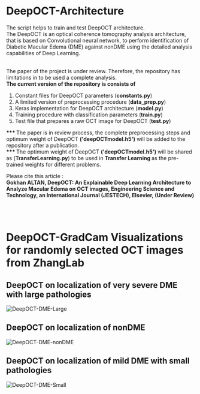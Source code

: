 # DeepOCT-Architecture



<div>
The script helps to train and test DeepOCT architecture. <br>
The DeepOCT is an optical coherence tomography analysis architecture, that is based on Convolutional neural network, to perform identification of Diabetic Macular Edema (DME) against nonDME using the detailed analysis capabilities of Deep Learning.  
  
  <br>
  <br>

The paper of the project is under review. Therefore, the repository has limitations in to be used a complete analysis. <br>
  <b>The current version of the repository is consists of </b>
  
  <ol>
    <li>Constant files for DeepOCT parameters (<b>constants.py</b>) </li>
      <li>A limited version of preprocessing procedure (<b>data_prep.py</b>) </li>
      <li>Keras implementation for DeepOCT architecture (<b>model.py</b>)</li>
      <li>Training procedure with classification parameters (<b>train.py</b>)</li>
      <li>Test file that prepares a raw OCT image for DeepOCT (<b>test.py</b>) </li>
   </ol>


  <b>*** </b> The paper is in review process, the complete preprocessing steps and optimum weight of DeepOCT <b>('deepOCTmodel.h5')</b> will be added to the repository after a publication. <br>
  <b>*** </b> The optimum weight of DeepOCT <b>('deepOCTmodel.h5')</b> will be shared as (<b>TransferLearning.py</b>) to be used in <b>Transfer Learning </b> as the pre-trained weights for different problems. 
  
  



Please cite this article :<br>
 <b> Gokhan ALTAN, DeepOCT: An Explainable Deep Learning Architecture to Analyze Macular Edema on OCT images, Engineering Science and Technology, an International Journal (JESTECH), Elsevier, (Under Review) </b>

  <br><br>
  
  # DeepOCT-GradCam Visualizations for randomly selected OCT images from ZhangLab
  ## DeepOCT on localization of very severe DME with large pathologies
  ![DeepOCT-DME-Large](http://www.gokhanaltan.com/wp-content/uploads/OCT_DME_Large.png)
  ## DeepOCT on localization of nonDME
  ![DeepOCT-DME-nonDME](http://www.gokhanaltan.com/wp-content/uploads/OCT_Normal.png)
  ## DeepOCT on localization of mild DME with small pathologies
  ![DeepOCT-DME-Small](http://www.gokhanaltan.com/wp-content/uploads/OCT_DME_Small.png)
  
  

 

</div>

